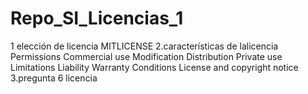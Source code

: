 # Repo_SI_Licencias_1
1 elección de licencia
MITLICENSE
2.características de lalicencia
Permissions
 Commercial use
 Modification
 Distribution
 Private use
Limitations
 Liability
 Warranty
Conditions
 License and copyright notice
 3.pregunta 6 licencia
 
